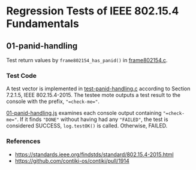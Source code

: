 # Regression Tests of IEEE 802.15.4 Fundamentals

## 01-panid-handling

Test return values by `frame802154_has_panid()` in
[frame802154.c](../../core/net/mac/frame802154.c).

### Test Code

A test vector is implemented in
[test-panid-handling.c](./code/test-panid-handling.c) according to Section
7.2.1.5, IEEE 802.15.4-2015. The testee mote outputs a test result to the
console with the prefix, `"=check-me="`.

[01-panid-handling.js](./js/01-panid-handling.js) examines each console output
containing `"=check-me="`. If it finds `"DONE"` without having had any
`"FAILED"`, the test is considered SUCCESS, `log.testOK()` is called. Otherwise,
FAILED.

### References

* https://standards.ieee.org/findstds/standard/802.15.4-2015.html
* https://github.com/contiki-os/contiki/pull/1914